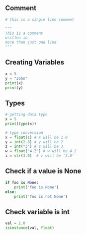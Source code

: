 ## Comment
```python
# this is a single line comment

"""
This is a comment
written in
more than just one line
"""
```


## Creating Variables
```python
x = 5
y = "John"
print(x)
print(y)
```


## Types

```python
# getting data type
x = 5
print(type(x))

# type conversion
x = float(1) # x will be 1.0
y = int(2.8) # y will be 2
z = int("3") # z will be 3
w = float("4.2") # w will be 4.2
i = str(3.0)  # z will be '3.0'
```

## Check if a value is None

```python
if foo is None:
    print('foo is None')
else:
    print('foo is not None')
```

## Check variable is int
```python
val = 1.0
isinstance(val, float)
```